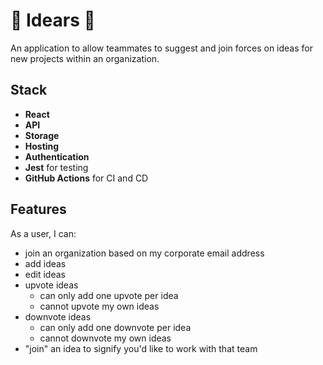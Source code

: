 # 🧠 Idears 🧠

An application to allow teammates to suggest and join forces on ideas for new projects within an organization.

## Stack
- **React**
- **API**
- **Storage**
- **Hosting**
- **Authentication**
- **Jest** for testing
- **GitHub Actions** for CI and CD

## Features
As a user, I can:
- join an organization based on my corporate email address
- add ideas
- edit ideas
- upvote ideas
  - can only add one upvote per idea
  - cannot upvote my own ideas
- downvote ideas
  - can only add one downvote per idea
  - cannot downvote my own ideas
- "join" an idea to signify you'd like to work with that team